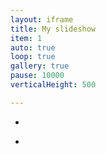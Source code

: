 ```yaml
---
layout: iframe
title: My slideshow
item: 1
auto: true
loop: true
gallery: true
pause: 10000
verticalHeight: 500

---
```


*  <div class="box"> <src="my-pics1/photo7.JPG"></div>
*  <div class="box"> <src="my-pics1/photo10.PNG"></div>
